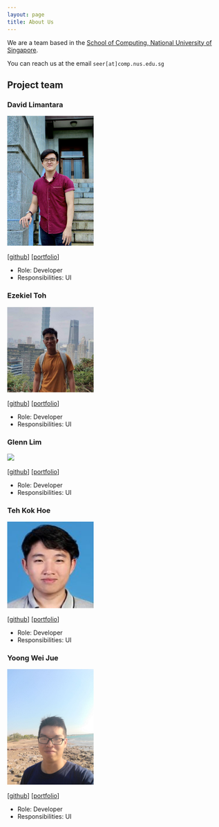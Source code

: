 ```yaml
---
layout: page
title: About Us
---
```


We are a team based in the [School of Computing, National University of Singapore](http://www.comp.nus.edu.sg).

You can reach us at the email `seer[at]comp.nus.edu.sg`

## Project team

### David Limantara

<img src="images/xsaints19x.png" width="200px">

[[github](http://github.com/xsaintsx19)]
[[portfolio](team/xsaintsx19.md)]

* Role: Developer
* Responsibilities: UI

### Ezekiel Toh

<img src="images/takufunkai.png" width="200px">

[[github](https://github.com/takufunkai)]
[[portfolio](team/takufunkai.md)]

* Role: Developer
* Responsibilities: UI

### Glenn Lim

<img src="images/glennljw.png" width="200px">

[[github](http://github.com/glennljw)]
[[portfolio](team/glennljw.md)]

* Role: Developer
* Responsibilities: UI

### Teh Kok Hoe

<img src="images/tehkokhoe.png" width="200px">

[[github](http://github.com/tehkokhoe)]
[[portfolio](team/tehkokhoe.md)]

* Role: Developer
* Responsibilities: UI

### Yoong Wei Jue

<img src="images/weijuey.png" width="200px">

[[github](http://github.com/weijuey)]
[[portfolio](team/weijuey.md)]

* Role: Developer
* Responsibilities: UI
